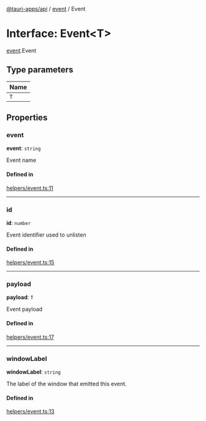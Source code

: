 [@tauri-apps/api](../README.md) / [event](../modules/event.md) / Event

# Interface: Event<T\>

[event](../modules/event.md).Event

## Type parameters

| Name |
| :------ |
| `T` |

## Properties

### event

 **event**: `string`

Event name

#### Defined in

[helpers/event.ts:11](https://github.com/tauri-apps/tauri/blob/b1d5342/tooling/api/src/helpers/event.ts#L11)

___

### id

 **id**: `number`

Event identifier used to unlisten

#### Defined in

[helpers/event.ts:15](https://github.com/tauri-apps/tauri/blob/b1d5342/tooling/api/src/helpers/event.ts#L15)

___

### payload

 **payload**: `T`

Event payload

#### Defined in

[helpers/event.ts:17](https://github.com/tauri-apps/tauri/blob/b1d5342/tooling/api/src/helpers/event.ts#L17)

___

### windowLabel

 **windowLabel**: `string`

The label of the window that emitted this event.

#### Defined in

[helpers/event.ts:13](https://github.com/tauri-apps/tauri/blob/b1d5342/tooling/api/src/helpers/event.ts#L13)
